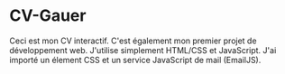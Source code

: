 # CV-Gauer

Ceci est mon CV interactif. C'est également mon premier projet de développement web. J'utilise simplement HTML/CSS et JavaScript.
J'ai importé un élement CSS et un service JavaScript de mail (EmailJS).
